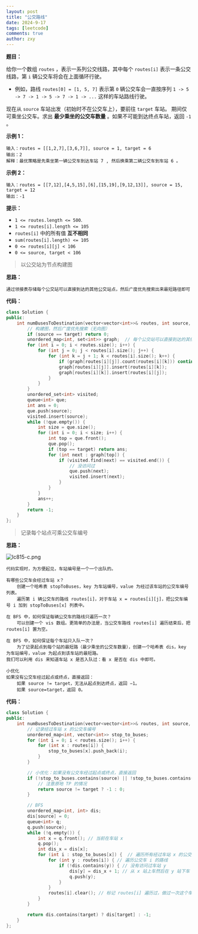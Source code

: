 ```yaml
---
layout: post
title: "公交路线"
date: 2024-9-17
tags: [leetcode]
comments: true
author: zxy
---
```


**题目：**

给你一个数组 `routes` ，表示一系列公交线路，其中每个 `routes[i]` 表示一条公交线路，第 `i` 辆公交车将会在上面循环行驶。

- 例如，路线 `routes[0] = [1, 5, 7]` 表示第 `0` 辆公交车会一直按序列 `1 -> 5 -> 7 -> 1 -> 5 -> 7 -> 1 -> ...` 这样的车站路线行驶。

现在从 `source` 车站出发（初始时不在公交车上），要前往 `target` 车站。 期间仅可乘坐公交车。求出 **最少乘坐的公交车数量** 。如果不可能到达终点车站，返回 `-1` 。

**示例 1：**

```
输入：routes = [[1,2,7],[3,6,7]], source = 1, target = 6
输出：2
解释：最优策略是先乘坐第一辆公交车到达车站 7 , 然后换乘第二辆公交车到车站 6 。 
```

**示例 2：**

```
输入：routes = [[7,12],[4,5,15],[6],[15,19],[9,12,13]], source = 15, target = 12
输出：-1
```

**提示：**

- `1 <= routes.length <= 500`.
- `1 <= routes[i].length <= 105`
- `routes[i]` 中的所有值 **互不相同**
- `sum(routes[i].length) <= 105`
- `0 <= routes[i][j] < 106`
- `0 <= source, target < 106`

> 以公交站为节点构建图

**思路：**

```
通过领接表存储每个公交站可以直接到达的其他公交站点，然后广度优先搜索出来最短路径即可
```

**代码：**

```cpp
class Solution {
public:
    int numBusesToDestination(vector<vector<int>>& routes, int source, int target) {
        // 构建图，然后广度优先搜索（无向图）
        if (source == target) return 0;
        unordered_map<int, set<int>> graph;  // 每个公交站可以直接到达的其他公交站
        for (int i = 0; i < routes.size(); i++) {
            for (int j = 0; j < routes[i].size(); j++) {
                for (int k = j + 1; k < routes[i].size(); k++) {
                    if (graph[routes[i][j]].count(routes[i][k])) continue;
                    graph[routes[i][j]].insert(routes[i][k]);
                    graph[routes[i][k]].insert(routes[i][j]);
                }
            }
        }
        unordered_set<int> visited;
        queue<int> que;
        int ans = 0;
        que.push(source);
        visited.insert(source);
        while (!que.empty()) {
            int size = que.size();
            for (int i = 0; i < size; i++) {
                int top = que.front();
                que.pop();
                if (top == target) return ans;
                for (int next : graph[top]) {
                    if (visited.find(next) == visited.end()) {
                        // 没访问过
                        que.push(next);
                        visited.insert(next);
                    }
                }
            }
            ans++;
        }
        return -1;
    }
};
```

> 记录每个站点可乘公交车编号

**思路：**

![lc815-c.png](https://pic.leetcode.cn/1726294233-KCZYIg-lc815-c.png)

```
代码实现时，为方便起见，车站编号是一个一个出队的。

有哪些公交车会经过车站 x？
	创建一个哈希表 stopToBuses，key 为车站编号，value 为经过该车站的公交车编号列表。
	遍历第 i 辆公交车的路线 routes[i]，对于车站 x = routes[i][j]，把公交车编号 i 加到 stopToBuses[x] 列表中。

在 BFS 中，如何保证每辆公交车的路线只遍历一次？
	可以创建一个 vis 数组。更简单的办法是，当公交车路线 routes[i] 遍历结束后，把 routes[i] 置为空。

在 BFS 中，如何保证每个车站只入队一次？
	为了记录起点到每个站的最短路（最少乘坐的公交车数量），创建一个哈希表 dis，key 为车站编号，value 为起点到该车站的最短路。
我们可以利用 dis 来知道车站 x 是否入队过：看 x 是否在 dis 中即可。

小优化
如果没有公交车经过起点或终点，直接返回：
	如果 source != target，无法从起点到达终点，返回 −1。
	如果 source=target，返回 0。
```

**代码：**

```cpp
class Solution {
public:
    int numBusesToDestination(vector<vector<int>>& routes, int source, int target) {
        // 记录经过车站 x 的公交车编号
        unordered_map<int, vector<int>> stop_to_buses;
        for (int i = 0; i < routes.size(); i++) {
            for (int x : routes[i]) {
                stop_to_buses[x].push_back(i);
            }
        }

        // 小优化：如果没有公交车经过起点或终点，直接返回
        if (!stop_to_buses.contains(source) || !stop_to_buses.contains(target)) {
            // 注意原地 TP 的情况
            return source != target ? -1 : 0;
        }

        // BFS
        unordered_map<int, int> dis;
        dis[source] = 0;
        queue<int> q;
        q.push(source);
        while (!q.empty()) {
            int x = q.front(); // 当前在车站 x
            q.pop();
            int dis_x = dis[x];
            for (int i : stop_to_buses[x]) {  // 遍历所有经过车站 x 的公交车 i
                for (int y : routes[i]) { // 遍历公交车 i 的路线
                    if (!dis.contains(y)) { // 没有访问过车站 y
                        dis[y] = dis_x + 1; // 从 x 站上车然后在 y 站下车
                        q.push(y);
                    }
                }
                routes[i].clear(); // 标记 routes[i] 遍历过，做过一次这个车了，没必要再做
            }
        }

        return dis.contains(target) ? dis[target] : -1;
    }
};
```

